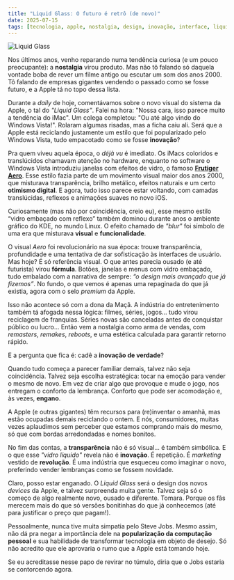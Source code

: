 ```yaml
---
title: "Liquid Glass: O futuro é retrô (de novo)"
date: 2025-07-15
tags: [tecnologia, apple, nostalgia, design, inovação, interface, liquid glass, iMac G3, cultura pop, marketing, estética, retrofuturismo, crítica, UI/UX, transparência]
---
```

![Liquid Glass](/images/hello.jpg)


Nos últimos anos, venho reparando numa tendência curiosa (e um pouco preocupante): a **nostalgia** virou produto. Mas não tô falando só daquela vontade boba de rever um filme antigo ou escutar um som dos anos 2000. Tô falando de empresas gigantes vendendo o passado como se fosse futuro, e a Apple tá no topo dessa lista.

Durante a *daily* de hoje, comentávamos sobre o novo visual do sistema da Apple, o tal do *"Liquid Glass"*. Falei na hora: "Nossa cara, isso parece muito a tendência do iMac". Um colega completou: "Ou até algo vindo do Windows Vista!". Rolaram algumas risadas, mas a ficha caiu ali. Será que a Apple está reciclando justamente um estilo que foi popularizado pelo Windows Vista, tudo empacotado como se fosse **inovação**?

Pra quem viveu aquela época, o *déjà vu* é imediato. Os iMacs coloridos e translúcidos chamavam atenção no hardware, enquanto no software o Windows Vista introduziu janelas com efeitos de vidro, o famoso [**Frutiger Aero**](https://pt.wikipedia.org/wiki/Frutiger_Aero). Esse estilo fazia parte de um movimento visual maior dos anos 2000, que misturava transparência, brilho metálico, efeitos naturais e um certo **otimismo digital**. E agora, tudo isso parece estar voltando, com camadas translúcidas, reflexos e animações suaves no novo iOS.

Curiosamente (mas não por coincidência, creio eu), esse mesmo estilo “vidro embaçado com reflexo” também dominou durante anos o ambiente gráfico do KDE, no mundo Linux. O efeito chamado de *"blur"* foi símbolo de uma era que misturava **visual** e **funcionalidade**.

O visual *Aero* foi revolucionário na sua época: trouxe transparência, profundidade e uma tentativa de dar sofisticação às interfaces de usuário. Mas hoje? É só referência visual. O que antes parecia ousado (e até futurista) virou **fórmula**. Botões, janelas e menus com vidro embaçado, tudo embalado com a narrativa de sempre: *“o design mais avançado que já fizemos”*. No fundo, o que vemos é apenas uma repaginada do que já existia, agora com o selo *premium* da Apple.

Isso não acontece só com a dona da Maçã. A indústria do entretenimento também tá afogada nessa lógica: filmes, séries, jogos... tudo virou reciclagem de franquias. Séries novas são canceladas antes de conquistar público ou lucro... Então vem a nostalgia como arma de vendas, com *remasters*, *remakes*, *reboots*, e uma estética calculada para garantir retorno rápido.

E a pergunta que fica é: cadê a **inovação de verdade**?

Quando tudo começa a parecer familiar demais, talvez não seja coincidência. Talvez seja escolha estratégica: tocar na emoção para vender o mesmo de novo. Em vez de criar algo que provoque e mude o jogo, nos entregam o conforto da lembrança. Conforto que pode ser acomodação e, às vezes, **engano**.

A Apple (e outras gigantes) têm recursos para (re)inventar o amanhã, mas estão ocupadas demais reciclando o ontem. E nós, consumidores, muitas vezes aplaudimos sem perceber que estamos comprando mais do mesmo, só que com bordas arredondadas e nomes bonitos.

No fim das contas, a **transparência** não é só visual... é também simbólica. E o que esse *"vidro líquido"* revela não é **inovação**. É repetição. É *marketing* vestido de **revolução**. É uma indústria que esqueceu como imaginar o novo, preferindo vender lembranças como se fossem novidade.

Claro, posso estar enganado. O *Liquid Glass* será o design dos novos *devices* da Apple, e talvez surpreenda muita gente. Talvez seja só o começo de algo realmente novo, ousado e diferente. Tomara. Porque os fãs merecem mais do que só versões bonitinhas do que já conhecemos (até para justificar o preço que pagam!).

Pessoalmente, nunca tive muita simpatia pelo Steve Jobs. Mesmo assim, não dá pra negar a importância dele na **popularização da computação pessoal** e sua habilidade de transformar tecnologia em objeto de desejo. Só não acredito que ele aprovaria o rumo que a Apple está tomando hoje.

Se eu acreditasse nesse papo de revirar no túmulo, diria que o Jobs estaria se contorcendo agora.

